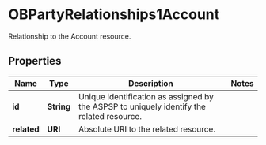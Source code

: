 

# OBPartyRelationships1Account

Relationship to the Account resource.

## Properties

| Name | Type | Description | Notes |
|------------ | ------------- | ------------- | -------------|
|**id** | **String** | Unique identification as assigned by the ASPSP to uniquely identify the related resource. |  |
|**related** | **URI** | Absolute URI to the related resource. |  |



